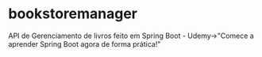 # bookstoremanager
API de Gerenciamento de livros feito em Spring Boot - Udemy->"Comece a aprender Spring Boot agora de forma prática!"

